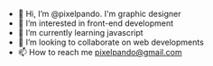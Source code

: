 - 👋 Hi, I’m @pixelpando. I'm graphic designer
- 👀 I’m interested in front-end development
- 🌱 I’m currently learning javascript
- 💞️ I’m looking to collaborate on web developments
- 📫 How to reach me pixelpando@gmail.com

<!---
pixelpando/pixelpando is a ✨ special ✨ repository because its `README.md` (this file) appears on your GitHub profile.
You can click the Preview link to take a look at your changes.
--->
